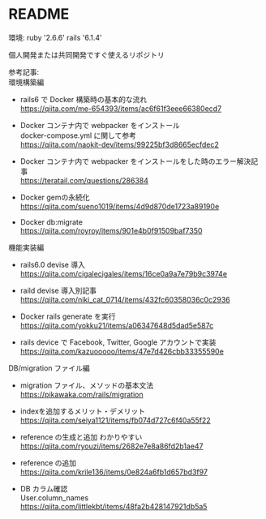 # README

環境:
ruby '2.6.6'
rails '6.1.4'

個人開発または共同開発ですぐ使えるリポジトリ

参考記事:<br>
環境構築編

- rails6 で Docker 構築時の基本的な流れ<br>
  https://qiita.com/me-654393/items/ac6f61f3eee66380ecd7<br>

- Docker コンテナ内で webpacker をインストール<br>
  docker-compose.yml に関して参考 <br>
  https://qiita.com/naokit-dev/items/99225bf3d8665ecfdec2

- Docker コンテナ内で webpacker をインストールをした時のエラー解決記事<br>
  https://teratail.com/questions/286384<br>
  
- Docker gemの永続化<br>
  https://qiita.com/sueno1019/items/4d9d870de1723a89190e<br>
  
- Docker db:migrate<br>
  https://qiita.com/royroy/items/901e4b0f91509baf7350<br>

機能実装編<br>

- rails6.0 devise 導入
  https://qiita.com/cigalecigales/items/16ce0a9a7e79b9c3974e<br>
  
- raild devise 導入別記事<br>
  https://qiita.com/niki_cat_0714/items/432fc60358036c0c2936<br>

- Docker rails generate を実行<br>
  https://qiita.com/yokku21/items/a06347648d5dad5e587c<br>

- rails device で Facebook, Twitter, Google アカウントで実装<br>
  https://qiita.com/kazuooooo/items/47e7d426cbb33355590e<br>
  
  
DB/migration ファイル編<br>

- migration ファイル、メソッドの基本文法<br>
https://pikawaka.com/rails/migration<br>

- indexを追加するメリット・デメリット<br>
https://qiita.com/seiya1121/items/fb074d727c6f40a55f22<br>

- reference の生成と追加 わかりやすい<br>
https://qiita.com/ryouzi/items/2682e7e8a86fd2b1ae47<br>

- reference の追加<br>
https://qiita.com/krile136/items/0e824a6fb1d657bd3f97<br>

- DB カラム確認<br>
User.column_names<br>
https://qiita.com/littlekbt/items/48fa2b428147921db5a5<br>




